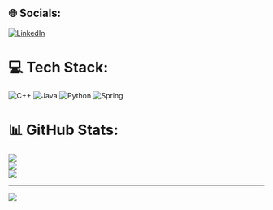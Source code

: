 
## 🌐 Socials:
[![LinkedIn](https://img.shields.io/badge/LinkedIn-%230077B5.svg?logo=linkedin&logoColor=white)](https://linkedin.com/in/https://www.linkedin.com/in/alirizaaynaci/) 

# 💻 Tech Stack:
![C++](https://img.shields.io/badge/c++-%2300599C.svg?style=for-the-badge&logo=c%2B%2B&logoColor=white) ![Java](https://img.shields.io/badge/java-%23ED8B00.svg?style=for-the-badge&logo=java&logoColor=white) ![Python](https://img.shields.io/badge/python-3670A0?style=for-the-badge&logo=python&logoColor=ffdd54) ![Spring](https://img.shields.io/badge/spring-%236DB33F.svg?style=for-the-badge&logo=spring&logoColor=white)
# 📊 GitHub Stats:
![](https://github-readme-stats.vercel.app/api?username=AliRizaAynaci&theme=dark&hide_border=false&include_all_commits=false&count_private=false)<br/>
![](https://github-readme-streak-stats.herokuapp.com/?user=AliRizaAynaci&theme=dark&hide_border=false)<br/>
![](https://github-readme-stats.vercel.app/api/top-langs/?username=AliRizaAynaci&theme=dark&hide_border=false&include_all_commits=false&count_private=false&layout=compact)

---
[![](https://visitcount.itsvg.in/api?id=AliRizaAynaci&icon=0&color=0)](https://visitcount.itsvg.in)

<!-- Proudly created with GPRM ( https://gprm.itsvg.in ) -->